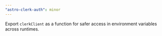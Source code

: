 ```yaml
---
"astro-clerk-auth": minor
---
```


Export `clerkClient` as a function for safer access in environment variables across runtimes.
